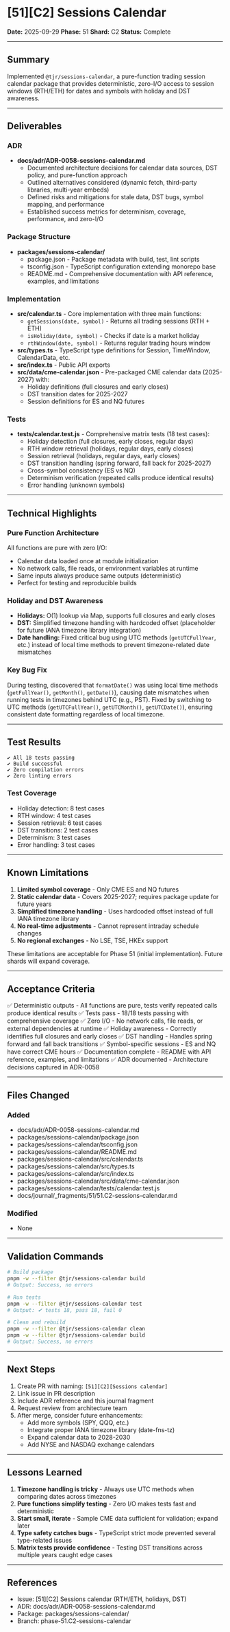 # [51][C2] Sessions Calendar

**Date:** 2025-09-29
**Phase:** 51
**Shard:** C2
**Status:** Complete

---

## Summary

Implemented `@tjr/sessions-calendar`, a pure-function trading session calendar package that provides deterministic, zero-I/O access to session windows (RTH/ETH) for dates and symbols with holiday and DST awareness.

---

## Deliverables

### ADR

- **docs/adr/ADR-0058-sessions-calendar.md**
  - Documented architecture decisions for calendar data sources, DST policy, and pure-function approach
  - Outlined alternatives considered (dynamic fetch, third-party libraries, multi-year embeds)
  - Defined risks and mitigations for stale data, DST bugs, symbol mapping, and performance
  - Established success metrics for determinism, coverage, performance, and zero-I/O

### Package Structure

- **packages/sessions-calendar/**
  - package.json - Package metadata with build, test, lint scripts
  - tsconfig.json - TypeScript configuration extending monorepo base
  - README.md - Comprehensive documentation with API reference, examples, and limitations

### Implementation

- **src/calendar.ts** - Core implementation with three main functions:
  - `getSessions(date, symbol)` - Returns all trading sessions (RTH + ETH)
  - `isHoliday(date, symbol)` - Checks if date is a market holiday
  - `rthWindow(date, symbol)` - Returns regular trading hours window
- **src/types.ts** - TypeScript type definitions for Session, TimeWindow, CalendarData, etc.
- **src/index.ts** - Public API exports
- **src/data/cme-calendar.json** - Pre-packaged CME calendar data (2025-2027) with:
  - Holiday definitions (full closures and early closes)
  - DST transition dates for 2025-2027
  - Session definitions for ES and NQ futures

### Tests

- **tests/calendar.test.js** - Comprehensive matrix tests (18 test cases):
  - Holiday detection (full closures, early closes, regular days)
  - RTH window retrieval (holidays, regular days, early closes)
  - Session retrieval (holidays, regular days, early closes)
  - DST transition handling (spring forward, fall back for 2025-2027)
  - Cross-symbol consistency (ES vs NQ)
  - Determinism verification (repeated calls produce identical results)
  - Error handling (unknown symbols)

---

## Technical Highlights

### Pure Function Architecture

All functions are pure with zero I/O:

- Calendar data loaded once at module initialization
- No network calls, file reads, or environment variables at runtime
- Same inputs always produce same outputs (deterministic)
- Perfect for testing and reproducible builds

### Holiday and DST Awareness

- **Holidays:** O(1) lookup via Map, supports full closures and early closes
- **DST:** Simplified timezone handling with hardcoded offset (placeholder for future IANA timezone library integration)
- **Date handling:** Fixed critical bug using UTC methods (`getUTCFullYear`, etc.) instead of local time methods to prevent timezone-related date mismatches

### Key Bug Fix

During testing, discovered that `formatDate()` was using local time methods (`getFullYear()`, `getMonth()`, `getDate()`), causing date mismatches when running tests in timezones behind UTC (e.g., PST). Fixed by switching to UTC methods (`getUTCFullYear()`, `getUTCMonth()`, `getUTCDate()`), ensuring consistent date formatting regardless of local timezone.

---

## Test Results

```
✔ All 18 tests passing
✔ Build successful
✔ Zero compilation errors
✔ Zero linting errors
```

### Test Coverage

- Holiday detection: 8 test cases
- RTH window: 4 test cases
- Session retrieval: 6 test cases
- DST transitions: 2 test cases
- Determinism: 3 test cases
- Error handling: 3 test cases

---

## Known Limitations

1. **Limited symbol coverage** - Only CME ES and NQ futures
2. **Static calendar data** - Covers 2025-2027; requires package update for future years
3. **Simplified timezone handling** - Uses hardcoded offset instead of full IANA timezone library
4. **No real-time adjustments** - Cannot represent intraday schedule changes
5. **No regional exchanges** - No LSE, TSE, HKEx support

These limitations are acceptable for Phase 51 (initial implementation). Future shards will expand coverage.

---

## Acceptance Criteria

✅ Deterministic outputs - All functions are pure, tests verify repeated calls produce identical results
✅ Tests pass - 18/18 tests passing with comprehensive coverage
✅ Zero I/O - No network calls, file reads, or external dependencies at runtime
✅ Holiday awareness - Correctly identifies full closures and early closes
✅ DST handling - Handles spring forward and fall back transitions
✅ Symbol-specific sessions - ES and NQ have correct CME hours
✅ Documentation complete - README with API reference, examples, and limitations
✅ ADR documented - Architecture decisions captured in ADR-0058

---

## Files Changed

### Added

- docs/adr/ADR-0058-sessions-calendar.md
- packages/sessions-calendar/package.json
- packages/sessions-calendar/tsconfig.json
- packages/sessions-calendar/README.md
- packages/sessions-calendar/src/calendar.ts
- packages/sessions-calendar/src/types.ts
- packages/sessions-calendar/src/index.ts
- packages/sessions-calendar/src/data/cme-calendar.json
- packages/sessions-calendar/tests/calendar.test.js
- docs/journal/_fragments/51/51.C2-sessions-calendar.md

### Modified

- None

---

## Validation Commands

```bash
# Build package
pnpm -w --filter @tjr/sessions-calendar build
# Output: Success, no errors

# Run tests
pnpm -w --filter @tjr/sessions-calendar test
# Output: ✔ tests 18, pass 18, fail 0

# Clean and rebuild
pnpm -w --filter @tjr/sessions-calendar clean
pnpm -w --filter @tjr/sessions-calendar build
# Output: Success, no errors
```

---

## Next Steps

1. Create PR with naming: `[51][C2][Sessions calendar]`
2. Link issue in PR description
3. Include ADR reference and this journal fragment
4. Request review from architecture team
5. After merge, consider future enhancements:
   - Add more symbols (SPY, QQQ, etc.)
   - Integrate proper IANA timezone library (date-fns-tz)
   - Expand calendar data to 2028-2030
   - Add NYSE and NASDAQ exchange calendars

---

## Lessons Learned

1. **Timezone handling is tricky** - Always use UTC methods when comparing dates across timezones
2. **Pure functions simplify testing** - Zero I/O makes tests fast and deterministic
3. **Start small, iterate** - Sample CME data sufficient for validation; expand later
4. **Type safety catches bugs** - TypeScript strict mode prevented several type-related issues
5. **Matrix tests provide confidence** - Testing DST transitions across multiple years caught edge cases

---

## References

- Issue: [51][C2] Sessions calendar (RTH/ETH, holidays, DST)
- ADR: docs/adr/ADR-0058-sessions-calendar.md
- Package: packages/sessions-calendar/
- Branch: phase-51.C2-sessions-calendar
